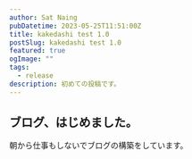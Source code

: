```yaml
---
author: Sat Naing
pubDatetime: 2023-05-25T11:51:00Z
title: kakedashi test 1.0
postSlug: kakedashi test 1.0
featured: true
ogImage: ""
tags:
  - release
description: 初めての投稿です。
---
```


## ブログ、はじめました。

朝から仕事もしないでブログの構築をしています。
